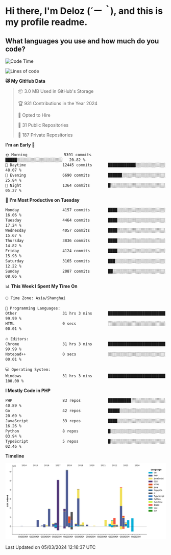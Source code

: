 # **Hi there, I'm Deloz (*´ー｀*), and this is my profile readme.**

## **What languages you use and how much do you code?**

<!--START_SECTION:waka-->
![Code Time](http://img.shields.io/badge/Code%20Time-3%2C406%20hrs%2026%20mins-blue)

![Lines of code](https://img.shields.io/badge/From%20Hello%20World%20I%27ve%20Written-34.3%20million%20lines%20of%20code-blue)

**🐱 My GitHub Data** 

> 📦 3.0 MB Used in GitHub's Storage 
 > 
> 🏆 931 Contributions in the Year 2024
 > 
> 💼 Opted to Hire
 > 
> 📜 31 Public Repositories 
 > 
> 🔑 187 Private Repositories 
 > 
**I'm an Early 🐤** 

```text
🌞 Morning                5391 commits        █████░░░░░░░░░░░░░░░░░░░░   20.82 % 
🌆 Daytime                12445 commits       ████████████░░░░░░░░░░░░░   48.07 % 
🌃 Evening                6690 commits        ██████░░░░░░░░░░░░░░░░░░░   25.84 % 
🌙 Night                  1364 commits        █░░░░░░░░░░░░░░░░░░░░░░░░   05.27 % 
```
📅 **I'm Most Productive on Tuesday** 

```text
Monday                   4157 commits        ████░░░░░░░░░░░░░░░░░░░░░   16.06 % 
Tuesday                  4464 commits        ████░░░░░░░░░░░░░░░░░░░░░   17.24 % 
Wednesday                4057 commits        ████░░░░░░░░░░░░░░░░░░░░░   15.67 % 
Thursday                 3836 commits        ████░░░░░░░░░░░░░░░░░░░░░   14.82 % 
Friday                   4124 commits        ████░░░░░░░░░░░░░░░░░░░░░   15.93 % 
Saturday                 3165 commits        ███░░░░░░░░░░░░░░░░░░░░░░   12.22 % 
Sunday                   2087 commits        ██░░░░░░░░░░░░░░░░░░░░░░░   08.06 % 
```


📊 **This Week I Spent My Time On** 

```text
🕑︎ Time Zone: Asia/Shanghai

💬 Programming Languages: 
Other                    31 hrs 3 mins       █████████████████████████   99.99 % 
HTML                     0 secs              ░░░░░░░░░░░░░░░░░░░░░░░░░   00.01 % 

🔥 Editors: 
Chrome                   31 hrs 3 mins       █████████████████████████   99.99 % 
Notepad++                0 secs              ░░░░░░░░░░░░░░░░░░░░░░░░░   00.01 % 

💻 Operating System: 
Windows                  31 hrs 3 mins       █████████████████████████   100.00 % 
```

**I Mostly Code in PHP** 

```text
PHP                      83 repos            ██████████░░░░░░░░░░░░░░░   40.89 % 
Go                       42 repos            █████░░░░░░░░░░░░░░░░░░░░   20.69 % 
JavaScript               33 repos            ████░░░░░░░░░░░░░░░░░░░░░   16.26 % 
Python                   8 repos             █░░░░░░░░░░░░░░░░░░░░░░░░   03.94 % 
TypeScript               5 repos             █░░░░░░░░░░░░░░░░░░░░░░░░   02.46 % 
```



**Timeline**

![Lines of Code chart](https://raw.githubusercontent.com/deloz/deloz/main/assets/bar_graph.png)


 Last Updated on 05/03/2024 12:16:37 UTC
<!--END_SECTION:waka-->
